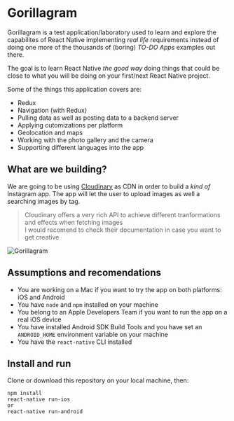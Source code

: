 # Gorillagram

Gorillagram is a test application/laboratory used to learn and explore the capabilites of React Native implementing *real life* requirements instead of doing one more of the thousands of (boring) *TO-DO Apps* examples out there.

The goal is to learn React Native *the good way* doing things that could be close to what you will be doing on your first/next React Native project.

Some of the things this application covers are:
* Redux
* Navigation (with Redux)
* Pulling data as well as posting data to a backend server
* Applying cutomizations per platform
* Geolocation and maps
* Working with the photo gallery and the camera
* Supporting different languages into the app

## What are we building?
We are going to be using [Cloudinary](http://cloudinary.com/) as CDN in order to build a *kind of* Instagram app. The app will let the user to upload images as well a searching images by tag.

> Cloudinary offers a very rich API to achieve different tranformations and effects when fetching images  
> I would recomend to check their documentation in case you want to get creative

![Gorillagram](http://res.cloudinary.com/gorilla-logic-demo/image/upload/gorilagram_dlmls3.gif)

## Assumptions and recomendations
* You are working on a Mac if you want to try the app on both platforms: iOS and Android
* You have `node` and `npm` installed on your machine
* You belong to an Apple Developers Team if you want to run the app on a real iOS device
* You have installed Android SDK Build Tools and you have set an `ANDROID_HOME` environment variable on your machine
* You have the `react-native` CLI installed

## Install and run
Clone or download this repository on your local machine, then:
```
npm install
react-native run-ios
or
react-native run-android
```
